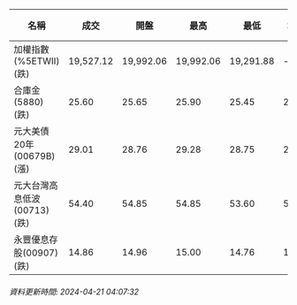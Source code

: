 | 名稱 | 成交 | 開盤 | 最高 | 最低 | 均價 | 成交金額(億) | 昨收 | 漲跌幅 | 漲跌 | 總量 | 昨量 | 振幅 |
| -------- | -------- | -------- | -------- |-------- | -------- | -------- |-------- |-------- |-------- | -------- | -------- |-------- |
|加權指數(%5ETWII) (跌)|19,527.12|19,992.06|19,992.06|19,291.88|-|7,059.98|20,301.20|3.81%|774.08|14,122,522|0|3.45%|
|合庫金(5880) (跌)|25.60|25.65|25.90|25.45|25.59|5.90|25.85|0.97%|0.25|23,077|10,187|1.74%|
|元大美債20年(00679B) (漲)|29.01|28.76|29.28|28.75|29.05|23.00|28.78|0.80%|0.23|79,172|31,600|1.84%|
|元大台灣高息低波(00713) (跌)|54.40|54.85|54.85|53.60|54.29|6.42|55.20|1.45%|0.80|11,829|5,262|2.26%|
|永豐優息存股(00907) (跌)|14.86|14.96|15.00|14.76|14.89|0.970|15.01|1.00%|0.15|6,513|3,053|1.60%|
###### 資料更新時間: 2024-04-21 04:07:32